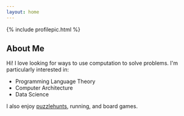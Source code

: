 ```yaml
---
layout: home
---
```


{% include profilepic.html %}

## About Me

Hi! I love looking for ways to use computation to solve problems. I'm
particularly interested in:

- Programming Language Theory
- Computer Architecture
- Data Science

I also enjoy [puzzlehunts][puzzlehunts], running, and board games.

[puzzlehunts]: https://en.wikipedia.org/wiki/Puzzlehunt
